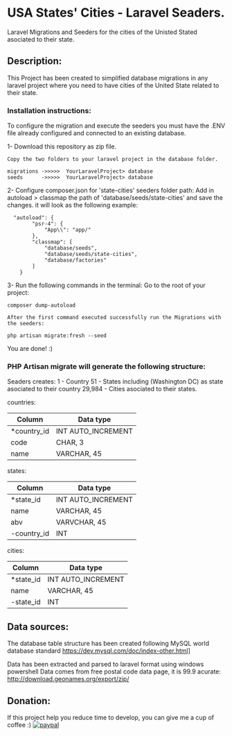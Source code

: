 # USA States' Cities - Laravel Seaders.
Laravel Migrations and Seeders for the cities of the Unisted Stated asociated to their state.

## Description:
This Project has been created to simplified database migrations in any laravel project where you need to have cities of the United State related to their state. 

### Installation instructions:

To configure the migration and execute the seeders you must have the .ENV file already configured and connected to an existing database.

1- Download this repository as zip file.
```
Copy the two folders to your laravel project in the database folder.

migrations ->>>>>  YourLaravelProject> database 
seeds      ->>>>>  YourLaravelProject> database
```

2- Configure composer.json for 'state-cities' seeders folder path:
Add in autoload > classmap  the path of 'database/seeds/state-cities' and save the changes.
it will look as the following example:
```
  "autoload": {
        "psr-4": {
            "App\\": "app/"
        },
        "classmap": [
            "database/seeds",
            "database/seeds/state-cities",
            "database/factories"
        ]
    }
```

3- Run the following commands in the terminal:
Go to the root of your project:
```
composer dump-autoload

After the first command executed successfully run the Migrations with the seeders:

php artisan migrate:fresh --seed

```
You are done! :)

### PHP Artisan migrate will generate the following structure:

Seaders creates:
1 - Country 
51 - States including (Washington DC) as state asociated to their country
29,984 - Cities asociated to their states.


countries:

|   Column    |     Data type     |
| ----------- | ----------------- |
|*country_id  | INT AUTO_INCREMENT|
| code        | CHAR, 3           |
| name        | VARCHAR, 45       | 

states:

|   Column    |     Data type     |
| ----------- | ----------------- |
|*state_id    | INT AUTO_INCREMENT|
| name        | VARCHAR,  45      |
| abv         | VARVCHAR, 45      | 
|-country_id  | INT               | 

cities:

|   Column    |     Data type     |
| ----------- | ----------------- |
|*state_id    | INT AUTO_INCREMENT|
| name        | VARCHAR,  45      |
|-state_id    | INT               | 

## Data sources:
The database table structure has been created following MySQL world database standard
https://dev.mysql.com/doc/index-other.html] 

Data has been extracted and parsed to laravel format using windows powershell
Data comes from free postal code data page, it is 99.9 acurate: http://download.geonames.org/export/zip/

## Donation:
If this project help you reduce time to develop, you can give me a cup of coffee :) 
[![paypal](https://www.paypalobjects.com/en_US/i/btn/btn_donateCC_LG.gif)](https://www.paypal.me/cmartinezone)
